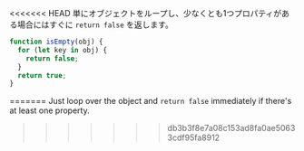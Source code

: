 <<<<<<< HEAD
単にオブジェクトをループし、少なくとも1つプロパティがある場合にはすぐに `return false` を返します。

```js
function isEmpty(obj) {
  for (let key in obj) {
    return false;
  }
  return true;
}
```
=======
Just loop over the object and `return false` immediately if there's at least one property.
>>>>>>> db3b3f8e7a08c153ad8fa0ae50633cdf95fa8912

